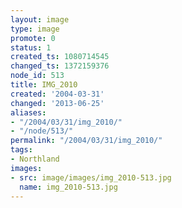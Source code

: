 ```yaml
---
layout: image
type: image
promote: 0
status: 1
created_ts: 1080714545
changed_ts: 1372159376
node_id: 513
title: IMG_2010
created: '2004-03-31'
changed: '2013-06-25'
aliases:
- "/2004/03/31/img_2010/"
- "/node/513/"
permalink: "/2004/03/31/img_2010/"
tags:
- Northland
images:
- src: image/images/img_2010-513.jpg
  name: img_2010-513.jpg
---
```


